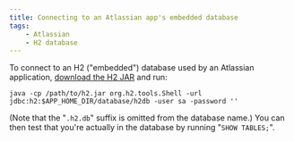 ```yaml
---
title: Connecting to an Atlassian app's embedded database
tags:
    - Atlassian
    - H2 database
---
```


To connect to an H2 ("embedded") database used by an Atlassian application,
[download the H2 JAR](http://www.h2database.com/html/download.html) and run:

    java -cp /path/to/h2.jar org.h2.tools.Shell -url jdbc:h2:$APP_HOME_DIR/database/h2db -user sa -password ''

(Note that the "`.h2.db`" suffix is omitted from the database name.)  You can
then test that you're actually in the database by running "`SHOW TABLES;`".
